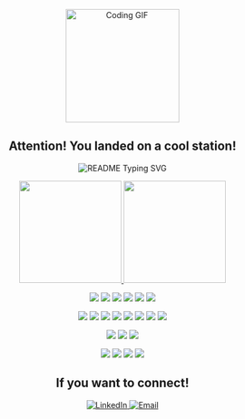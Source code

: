 <p align="center">
  <img src="https://media.tenor.com/QVC1Nmb9TwUAAAAi/coding.gif" alt="Coding GIF" width="200" height="200" ">
</p>


<h2 align='center'>
  Attention! You landed on a cool station!
</h2> 

<p align="center">
  <img src="https://readme-typing-svg.demolab.com/?lines=Full+Stack+Development;Exploring+realms+of+AI+and+ML;Creating+meaningful+applications&font=Fira%20Code&center=true&width=500&height=50&duration=4000&pause=1000" alt="README Typing SVG">
</p>

<p align="center">
<a href="https://github.com/Jasmine5220">
  <img height="180em" src="https://github-readme-stats-eight-theta.vercel.app/api?username=Jasmine5220&show_icons=true&theme=algolia&include_all_commits=true&count_private=true"/>
  <img height="180em" src="https://github-readme-stats-eight-theta.vercel.app/api/top-langs/?username=Jasmine5220&layout=compact&langs_count=8&theme=algolia"/>
</a>
</p>

<p align="center">
  <img src="https://img.shields.io/badge/Java-05122A?style=flat&logo=Java&logoColor=FFA518"/>
  <img src="https://img.shields.io/badge/Python-05122A?style=flat&logo=python"/>
  <img src="https://img.shields.io/badge/C-05122A?style=flat&logo=c"/>
  <img src="https://img.shields.io/badge/JavaScript-05122A?style=flat&logo=javascript"/>
  <img src="https://img.shields.io/badge/SQL-05122A?style=flat&logo=postgresql"/>
  <img src="https://img.shields.io/badge/Bash-05122A?style=flat&logo=gnubash"/>
</p>

<p align="center">
  <img src="https://img.shields.io/badge/React-05122A?style=flat&logo=react"/>
  <img src="https://img.shields.io/badge/Flask-05122A?style=flat&logo=flask"/>
  <img src="https://img.shields.io/badge/Django-05122A?style=flat&logo=django"/>
  <img src="https://img.shields.io/badge/ExpressJS-05122A?style=flat&logo=express"/>
  <img src="https://img.shields.io/badge/Node.js-05122A?style=flat&logo=node.js"/>
  <img src="https://img.shields.io/badge/NumPy-05122A?style=flat&logo=numpy"/>
  <img src="https://img.shields.io/badge/Pandas-05122A?style=flat&logo=pandas"/>
  <img src="https://img.shields.io/badge/Matplotlib-05122A?style=flat&logo=matplotlib"/>
</p>

<p align="center">
  <img src="https://img.shields.io/badge/MongoDB-05122A?style=flat&logo=mongodb"/>
  <img src="https://img.shields.io/badge/MySQL-05122A?style=flat&logo=mysql"/>
  <img src="https://img.shields.io/badge/PostgreSQL-05122A?style=flat&logo=postgresql"/>
</p>

<p align="center">
  <img src="https://img.shields.io/badge/Git-05122A?style=flat&logo=git"/>
  <img src="https://img.shields.io/badge/VS%20Code-05122A?style=flat&logo=visualstudiocode"/>
  <img src="https://img.shields.io/badge/Linux-05122A?style=flat&logo=linux"/>
  <img src="https://img.shields.io/badge/Windows-05122A?style=flat&logo=windows"/>
</p>
<h2 align='center'> 
  If you want to connect!
</h2>

<p align="center">
  <a href="https://www.linkedin.com/in/jasmine-jayaswal-3b3181251/" target="_blank">
    <img src="https://img.shields.io/badge/LinkedIn-0077B5?style=for-the-badge&logo=linkedin&logoColor=white" alt="LinkedIn">
  </a>
  <a href="mailto:jasminej5220@gmail.com" target="_blank">
    <img src="https://img.shields.io/badge/Email-D14836?style=for-the-badge&logo=gmail&logoColor=white" alt="Email">
  </a>
</p>


